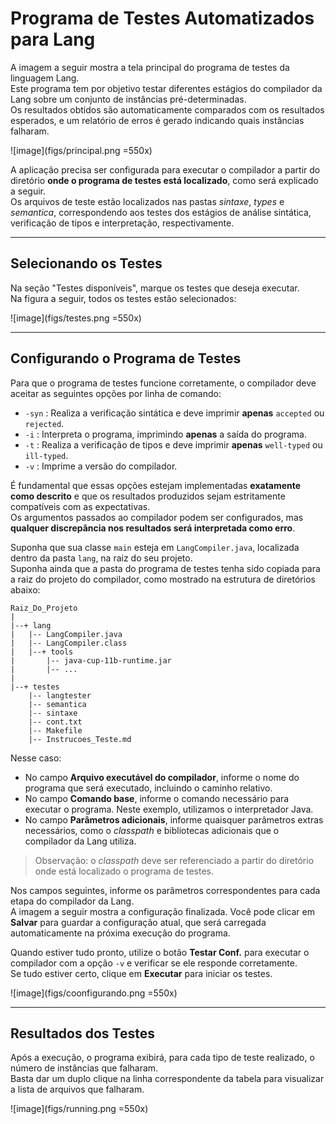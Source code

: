# Programa de Testes Automatizados para Lang

A imagem a seguir mostra a tela principal do programa de testes da linguagem Lang.  
Este programa tem por objetivo testar diferentes estágios do compilador da Lang sobre um conjunto de instâncias pré-determinadas.  
Os resultados obtidos são automaticamente comparados com os resultados esperados, e um relatório de erros é gerado indicando quais instâncias falharam.

![image](figs/principal.png =550x)

A aplicação precisa ser configurada para executar o compilador a partir do diretório **onde o programa de testes está localizado**, como será explicado a seguir.  
Os arquivos de teste estão localizados nas pastas *sintaxe*, *types* e *semantica*, correspondendo aos testes dos estágios de análise sintática, verificação de tipos e interpretação, respectivamente.

---

## Selecionando os Testes

Na seção "Testes disponíveis", marque os testes que deseja executar.  
Na figura a seguir, todos os testes estão selecionados:

![image](figs/testes.png =550x)

---

## Configurando o Programa de Testes

Para que o programa de testes funcione corretamente, o compilador deve aceitar as seguintes opções por linha de comando:

- `-syn` : Realiza a verificação sintática e deve imprimir **apenas** `accepted` ou `rejected`.  
- `-i`   : Interpreta o programa, imprimindo **apenas** a saída do programa.  
- `-t`   : Realiza a verificação de tipos e deve imprimir **apenas** `well-typed` ou `ill-typed`.  
- `-v`   : Imprime a versão do compilador.

É fundamental que essas opções estejam implementadas **exatamente como descrito** e que os resultados produzidos sejam estritamente compatíveis com as expectativas.  
Os argumentos passados ao compilador podem ser configurados, mas **qualquer discrepância nos resultados será interpretada como erro**.

Suponha que sua classe `main` esteja em `LangCompiler.java`, localizada dentro da pasta `lang`, na raiz do seu projeto.  
Suponha ainda que a pasta do programa de testes tenha sido copiada para a raiz do projeto do compilador, como mostrado na estrutura de diretórios abaixo:

```
Raiz_Do_Projeto
|
|--+ lang
|   |-- LangCompiler.java
|   |-- LangCompiler.class
|   |--+ tools
|       |-- java-cup-11b-runtime.jar
|       |-- ...
|
|--+ testes
    |-- langtester
    |-- semantica
    |-- sintaxe
    |-- cont.txt
    |-- Makefile
    |-- Instrucoes_Teste.md
```

Nesse caso:

- No campo **Arquivo executável do compilador**, informe o nome do programa que será executado, incluindo o caminho relativo.
- No campo **Comando base**, informe o comando necessário para executar o programa. Neste exemplo, utilizamos o interpretador Java.
- No campo **Parâmetros adicionais**, informe quaisquer parâmetros extras necessários, como o *classpath* e bibliotecas adicionais que o compilador da Lang utiliza.

> Observação: o *classpath* deve ser referenciado a partir do diretório onde está localizado o programa de testes.

Nos campos seguintes, informe os parâmetros correspondentes para cada etapa do compilador da Lang.  
A imagem a seguir mostra a configuração finalizada. Você pode clicar em **Salvar** para guardar a configuração atual, que será carregada automaticamente na próxima execução do programa.

Quando estiver tudo pronto, utilize o botão **Testar Conf.** para executar o compilador com a opção `-v` e verificar se ele responde corretamente.  
Se tudo estiver certo, clique em **Executar** para iniciar os testes.

![image](figs/coonfigurando.png =550x)

---

## Resultados dos Testes

Após a execução, o programa exibirá, para cada tipo de teste realizado, o número de instâncias que falharam.  
Basta dar um duplo clique na linha correspondente da tabela para visualizar a lista de arquivos que falharam.

![image](figs/running.png =550x)
